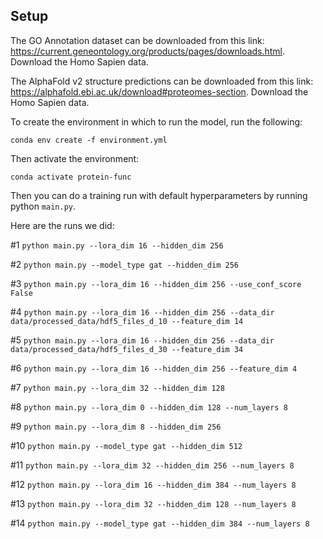 ## Setup

The GO Annotation dataset can be downloaded from this link: https://current.geneontology.org/products/pages/downloads.html. Download the Homo Sapien data.

The AlphaFold v2 structure predictions can be downloaded from this link: https://alphafold.ebi.ac.uk/download#proteomes-section. Download the Homo Sapien data.

To create the environment in which to run the model, run the following:

`conda env create -f environment.yml`

Then activate the environment:

`conda activate protein-func`

Then you can do a training run with default hyperparameters by running python `main.py`.

Here are the runs we did:

#1 `python main.py --lora_dim 16 --hidden_dim 256`

#2 `python main.py --model_type gat --hidden_dim 256`

#3 `python main.py --lora_dim 16 --hidden_dim 256 --use_conf_score False`

#4 `python main.py --lora_dim 16 --hidden_dim 256 --data_dir data/processed_data/hdf5_files_d_10 --feature_dim 14`

#5 `python main.py --lora_dim 16 --hidden_dim 256 --data_dir data/processed_data/hdf5_files_d_30 --feature_dim 34`

#6 `python main.py --lora_dim 16 --hidden_dim 256 --feature_dim 4`

#7 `python main.py --lora_dim 32 --hidden_dim 128`

#8 `python main.py --lora_dim 0 --hidden_dim 128 --num_layers 8`

#9 `python main.py --lora_dim 8 --hidden_dim 256`

#10 `python main.py --model_type gat --hidden_dim 512`

#11 `python main.py --lora_dim 32 --hidden_dim 256 --num_layers 8`

#12 `python main.py --lora_dim 16 --hidden_dim 384 --num_layers 8`

#13 `python main.py --lora_dim 32 --hidden_dim 128 --num_layers 8`

#14 `python main.py --model_type gat --hidden_dim 384 --num_layers 8`